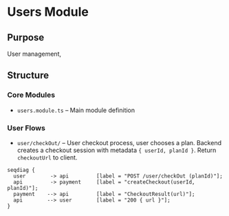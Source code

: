 # Users Module

## Purpose

User management,

## Structure

### Core Modules

- `users.module.ts` – Main module definition

### User Flows

- `user/checkOut/` – User checkout process, user chooses a plan. Backend creates a checkout session with metadata `{ userId, planId }`. Return `checkoutUrl` to client.

```seqdiag
seqdiag {
  user        -> api         [label = "POST /user/checkOut (planId)"];
  api         -> payment     [label = "createCheckout(userId, planId)"];
  payment    --> api         [label = "CheckoutResult(url)"];
  api        --> user        [label = "200 { url }"];
}
```
